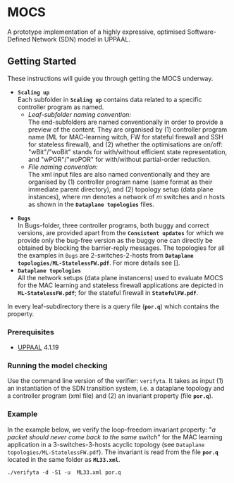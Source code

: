 # MOCS

A prototype implementation of a highly expressive, optimised Software-Defined Network (SDN) model in UPPAAL.

## Getting Started

These instructions will guide you through getting the MOCS underway.

* **`Scaling up`**<br/>
Each subfolder in **`Scaling up`** contains data related to a specific controller program as named.<br/>
  * _Leaf-subfolder naming convention:_<br/>
The end-subfolders are named conventionally in order to provide a preview of the content. They are organised by (1) controller program name (ML for MAC-learning witch, FW for stateful firewall and SSH for stateless firewall), and (2) whether the optimisations are on/off: "wBit"/"woBit" stands for with/without efficient state representation, and "wPOR"/"woPOR" for with/without partial-order reduction.<br/> 
  * _File naming convention:_<br/>
The xml input files are also named conventionally and they are organised by (1) controller program name (same format as their immediate parent directory), and (2) topology setup (data plane instances), where _mn_ denotes a network of _m_ switches and _n_ hosts as shown in the **`Dataplane topologies`** files.

- **`Bugs`**<br/>
In Bugs-folder, three controller programs, both buggy and correct versions, are provided apart from the **`Consistent updates`** for which we provide only the bug-free version as the buggy one can directly be obtained by blocking the barrier-reply messages. The topologies for all the examples in `Bugs` are 2-switches-2-hosts from **`Dataplane topologies/ML-StatelessFW.pdf`**. For more details see []. 
- **`Dataplane topologies`**<br/>
All the network setups (data plane instancens) used to evaluate MOCS for the MAC learning and stateless firewall applications are depicted in **`ML-StatelessFW.pdf`**; for the stateful firewall in **`StatefulFW.pdf`**.

In every leaf-subdirectory there is a query file (**`por.q`**) which contains the property.

### Prerequisites

* [UPPAAL](http://www.uppaal.org/) 4.1.19


### Running the model checking

Use the command line version of the verifier: `verifyta`. It takes as input (1) an instantiation of the SDN transition system, i.e. a dataplane topology and a controller program (xml file) and (2) an invariant property (file **`por.q`**).<br/>


### Example

In the example below, we verify the loop-freedom invariant property: "*a packet should never come back to the same switch*" for the MAC learning application in a 3-switches-3-hosts acyclic topology (see `Dataplane topologies/ML-StatelessFW.pdf`). The invariant is read from the file **`por.q`** located in the same folder as **`ML33.xml`**.
 
```
./verifyta -d -S1 -u  ML33.xml por.q
```
